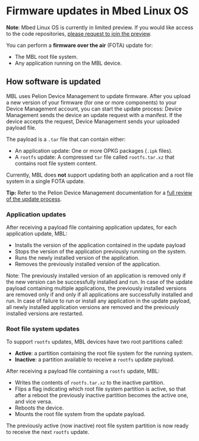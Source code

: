# Firmware updates in Mbed Linux OS

<span class="notes">**Note**: Mbed Linux OS is currently in limited preview. If you would like access to the code repositories, [please request to join the preview](https://os.mbed.com/linux-os/).</span>

You can perform a **firmware over the air** (FOTA) update for:

* The MBL root file system.
* Any application running on the MBL device.

## How software is updated

MBL uses Pelion Device Management to update firmware. <!--this is clunky-->After you upload a new version of your firmware (for one or more components) to your Device Management account, you can start the update process: Device Management sends the device an update request with a manifest. If the device accepts the request, Device Management sends your uploaded payload file.

The payload is a `.tar` file that can contain either:

* An application update: One or more OPKG packages (`.ipk` files).
* A `rootfs` update: A compressed `tar` file called `rootfs.tar.xz` that contains root file system content.

Currently, MBL does **not** support updating both an application and a root file system in a single FOTA update.

<span class="tips">**Tip:** Refer to the Pelion Device Management documentation for a [full review of the update process](https://cloud.mbed.com/docs/latest/updating-firmware/index.html).</span>

### Application updates

After receiving a payload file containing application updates, for each application update, MBL:

* Installs the version of the application contained in the update payload
* Stops the version of the application previously running on the system.
* Runs the newly installed version of the application.
* Removes the previously installed version of the application.

Note: The previously installed version of an application is removed only if the new version can be successfully installed and run. In case of the update payload containing multiple applications, the previously installed versions are removed only if and only if all applications are successfully installed and run. In case of failure to run or install any application in the update payload, all newly installed application versions are removed and the previously installed versions are restarted. 


### Root file system updates

To support `rootfs` updates, MBL devices have two root partitions called:

* **Active**: a partition containing the root file system for the running system.
* **Inactive**: a partition available to receive a `rootfs` update payload.

After receiving a payload file containing a `rootfs` update, MBL:

* Writes the contents of `rootfs.tar.xz` to the inactive partition.
* Flips a flag indicating which root file system partition is active, so that after a reboot the previously inactive partition becomes the active one, and vice versa.
* Reboots the device.
* Mounts the root file system from the update payload.

The previously active (now inactive) root file system partition is now ready to receive the next `rootfs` update.

